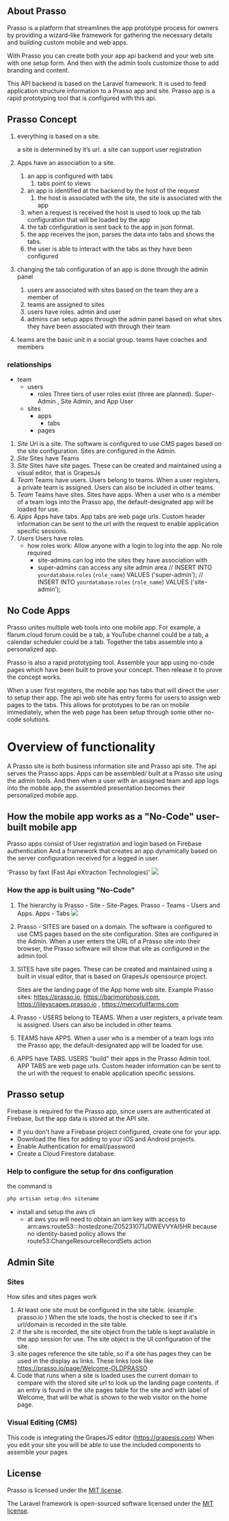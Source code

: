 
## About Prasso
Prasso is a platform that streamlines the app prototype process for owners by providing a wizard-like framework for gathering the necessary details and building custom mobile and web apps.

With Prasso you can create both your app api backend and your web site with one setup form. And then with the admin tools customize those to add branding and content.

This API backend is based on the Laravel framework. It is used to feed application structure information to a Prasso app and site. Prasso app is a rapid prototyping tool that is configured with this api.

## Prasso Concept
1. everything is based on a site.
    
    a site is determined by it’s url.
    a site can support user registration
    
2. Apps have an association to a site.
    1. an app is configured with tabs 
        1. tabs point to views
    2. an app is identified at the backend by the host of the request
        1. the host is associated with the site, the site is associated with the app
    3. when a request is received the host is used to look up the tab configuration that will be loaded by the app
    4. the tab configuration is sent back to the app in json format. 
    5. the app receives the json, parses the data into tabs and shows the tabs.
    6. the user is able to interact with the tabs as they have been configured
3. changing the tab configuration of an app is done through the admin panel
    1. users are associated with sites based on the team they are a member of
    2. teams are assigned to sites
    3. users have roles. admin and user
    4. admins can setup apps through the admin panel based on what sites they have been associated with through their team
4. teams are the basic unit in a social group. teams have coaches and members
### relationships
* team
  * users
     * roles
        Three tiers of user roles exist (three are planned).
        Super-Admin , Site Admin, and App User
  * sites
    * apps
      * tabs
    * pages

1. *Site* Url is a site. The software is configured to use CMS pages based on the site configuration. Sites are configured in the Admin.
2. *Site* Sites have Teams
3. *Site* Sites have site pages. These can be created and maintained using a visual editor, that is GrapesJs
4. *Team* Teams have users. Users belong to teams. When a user registers, a private team is assigned. Users can also be included in other teams.
5. *Team* Teams have sites. Sites have apps. When a user who is a member of a team logs into the Prasso app, the default-designated app will be loaded for use.
6. *Apps* Apps have tabs. App tabs are web page urls. Custom header information can be sent to the url with the request to enable application specific sessions.
7. *Users* Users have roles.
    * how roles work: Allow anyone with a login to log into the app. No role required
      * site-admins can log into the sites they have association with
      * super-admins can access any site admin area
        // INSERT INTO `yourdatabase`.`roles` (`role_name`) VALUES ('super-admin');
        // INSERT INTO `yourdatabase`.`roles` (`role_name`) VALUES ('site-admin');


## No Code Apps
Prasso unites multiple web tools into one mobile app.  For example, a flarum.cloud forum could be a tab,  a YouTube channel could be a tab, a calendar scheduler could be a tab. Together the tabs assemble into a personalized app. 

Prasso is also a rapid prototyping tool. Assemble your app using no-code pages which have been built to prove your concept. Then release it to prove the concept works. 

When a user first registers, the mobile app has tabs that will direct the user to setup their app. The api web site has entry forms for users to assign web pages to the tabs. 
This allows for prototypes to be ran on mobile immediately, when the web page has been setup through some other no-code solutions.



# Overview of functionality

A Prasso site is both business information site and Prasso api site. The api serves the Prasso apps. Apps can be assembled/ built at a Prasso site using the admin tools. And then when a user with an assigned team and app logs into the mobile app, the assembled presentation becomes their personalized mobile app.

## How the mobile app works as a "No-Code" user-built mobile app

Prasso apps consist of User registration and login based on Firebase authentication
And a framework that creates an app dynamically based on the server configuration received for a logged in user.

'Prasso by faxt (Fast Api eXtraction Technologies)'
![](https://i.imgur.com/K69SPIt.png)

    
### How the app is built using "No-Code"
1. The hierarchy is Prasso - Site - Site-Pages. Prasso - Teams - Users and Apps. Apps - Tabs
![](https://i.imgur.com/zjpAojl.png)

3. Prasso - SITES are based on a domain. The software is configured to use CMS pages based on the site configuration. Sites are configured in the Admin. When a user enters the URL of a Prasso site into their browser, the Prasso software will show that site as configured in the admin tool.
4. SITES have site pages. These can be created and maintained using a built in visual editor, that is based on GrapesJs opensource project.

    Sites are the landing page of the App home web site.  Example Prasso sites: https://prasso.io, https://barimorphosis.com,   https://lileyscapes.prasso.io , https://mercyfullfarms.com 
    

6. Prasso - USERS belong to TEAMS. When a user registers, a private team is assigned. Users can also be included in other teams.
7. TEAMS have APPS. When a user who is a member of a team logs into the Prasso app, the default-designated app will be loaded for use. 
9. APPS have TABS. USERS "build" their apps in the Prasso Admin tool. APP TABS are web page urls. Custom header information can be sent to the url with the request to enable application specific sessions.

## Prasso setup
Firebase is required for the Prasso app, since users are authenticated at Firebase, but the app data is stored at the API site.
- If you don't have a Firebase project configured, create one for your app. 
- Download the files for adding to your iOS and Android projects.
- Enable Authentication for email/password
- Create a Cloud Firestore database.

### Help to configure the setup for dns configuration

the command is

```jsx
php artisan setup:dns sitename
```

- install and setup the aws cli
    - at aws you will need to obtain an iam key with access to arn:aws:route53:::hostedzone/Z05231071JDWEVVYAI5HR because no identity-based policy allows the route53:ChangeResourceRecordSets action
    

## Admin Site
### Sites
How sites and sites pages work
1. At least one site must be configured in the site table. (example: prasso.io ) When the site loads, the host is checked to see if it's url/domain is recorded in the site table.
2. if the site is recorded, the site object from the table is kept available in the app session for use. The site object is the UI configuration of the site.
3. site pages reference the site table, so if a site has pages they can be used in the display as links. These links look like https://prasso.io/page/Welcome-OLDPRASSO
4. Code that runs when a site is loaded uses the current domain to compare with the stored site url to look up the landing page contents. if an entry is found in the site pages table for the site and with label of Welcome, that will be what is shown to the web visitor on the home page.

### Visual Editing (CMS)
This code is integrating the GrapesJS editor (https://grapesjs.com) 
When you edit your site you will be able to use the included components to assemble your pages

## License

Prasso is licensed under the [MIT license](https://opensource.org/licenses/MIT).

The Laravel framework is open-sourced software licensed under the [MIT license](https://opensource.org/licenses/MIT).
